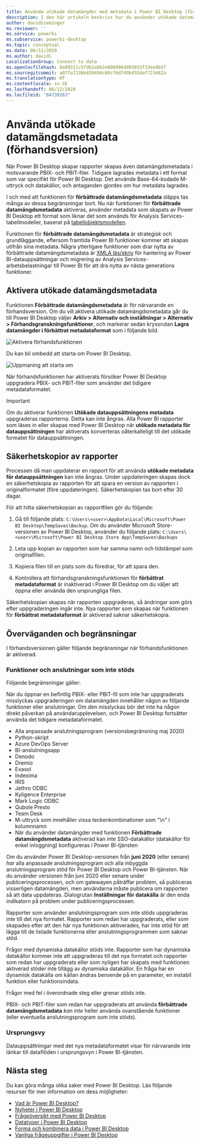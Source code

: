 ```yaml
---
title: Använda utökade datamängder med metadata i Power BI Desktop (förhandsversion)
description: I den här artikeln beskrivs hur du använder utökade datamängdsmetadata i Power BI.
author: davidiseminger
ms.reviewer: ''
ms.service: powerbi
ms.subservice: powerbi-desktop
ms.topic: conceptual
ms.date: 06/11/2020
ms.author: davidi
LocalizationGroup: Connect to data
ms.openlocfilehash: 0a09311c5fdb1a8b2e008996d993015f33ee9b5f
ms.sourcegitcommit: a07fa723bb459494c60cf6d749b4554af723482a
ms.translationtype: HT
ms.contentlocale: sv-SE
ms.lasthandoff: 06/12/2020
ms.locfileid: "84739263"
---
```

# <a name="using-enhanced-dataset-metadata-preview"></a>Använda utökade datamängdsmetadata (förhandsversion)

När Power BI Desktop skapar rapporter skapas även datamängdsmetadata i motsvarande PBIX- och PBIT-filer. Tidigare lagrades metadata i ett format som var specifikt för Power BI Desktop. Det använde Base-64-kodade M-uttryck och datakällor, och antaganden gjordes om hur metadata lagrades.

I och med att funktionen för **förbättrade datamängdsmetadata** släpps tas många av dessa begränsningar bort. Nu när funktionen för **förbättrade datamängdsmetadata** aktiveras, använder metadata som skapats av Power BI Desktop ett format som liknar det som används för Analysis Services-tabellmodeller, baserat på [tabellobjektsmodellen](https://docs.microsoft.com/bi-reference/tom/introduction-to-the-tabular-object-model-tom-in-analysis-services-amo).


Funktionen för **förbättrade datamängdsmetadata** är strategisk och grundläggande, eftersom framtida Power BI funktioner kommer att skapas utifrån sina metadata. Några ytterligare funktioner som drar nytta av förbättrade datamängdsmetadata är [XMLA läs/skriv](https://docs.microsoft.com/power-platform-release-plan/2019wave2/business-intelligence/xmla-readwrite) för hantering av Power BI-datauppsättningar och migrering av Analysis Services-arbetsbelastningar till Power BI för att dra nytta av nästa generations funktioner.



## <a name="enable-enhanced-dataset-metadata"></a>Aktivera utökade datamängdsmetadata

Funktionen **Förbättrade datamängdsmetadata** är för närvarande en förhandsversion. Om du vill aktivera utökade datamängdsmetadata går du till Power BI Desktop väljer **Arkiv > Alternativ och inställningar > Alternativ > Förhandsgranskningsfunktioner**, och markerar sedan kryssrutan **Lagra datamängder i förbättrat metadataformat** som i följande bild. 

![Aktivera förhandsfunktionen](media/desktop-enhanced-dataset-metadata/enhanced-dataset-metadata-01.png)

Du kan bli ombedd att starta om Power BI Desktop.

![Uppmaning att starta om](media/desktop-enhanced-dataset-metadata/enhanced-dataset-metadata-02.png)

När förhandsfunktionen har aktiverats försöker Power BI Desktop uppgradera PBIX- och PBIT-filer som använder det tidigare metadataformatet. 

> [!IMPORTANT]
> Om du aktiverar funktionen **Utökade datauppsättningens metadata** uppgraderas rapporterna. Detta kan inte ångras. Alla Power BI rapporter som läses in eller skapas med Power BI Desktop när **utökade metadata för datauppsättningen** har aktiverats konverteras oåterkalleligt till det utökade formatet för datauppsättningen.

## <a name="report-backup-files"></a>Säkerhetskopior av rapporter

Processen då man uppdaterar en rapport för att använda **utökade metadata för datauppsättningen** kan inte ångras. Under uppdateringen skapas dock en säkerhetskopia av rapporten för att spara en version av rapporten i originalformatet (före uppdateringen). Säkerhetskopian tas bort efter 30 dagar. 

För att hitta säkerhetskopian av rapportfilen gör du följande:

1. Gå till följande plats: ```C:\Users\<user>\AppData\Local\Microsoft\Power BI Desktop\TempSaves\Backup```. Om du använder Microsoft Store-versionen av Power BI Desktop, använder du följande plats: ```C:\Users\<user>\Microsoft\Power BI Desktop Store App\TempSaves\Backups``` 

2. Leta upp kopian av rapporten som har samma namn och tidstämpel som originalfilen.

3. Kopiera filen till en plats som du föredrar, för att spara den.

4. Kontrollera att förhandsgranskningsfunktionen för **förbättrat metadataformat** är inaktiverad i Power BI Desktop om du väljer att öppna eller använda den ursprungliga filen. 

Säkerhetskopian skapas när rapporten uppgraderas, så ändringar som görs efter uppgraderingen ingår inte. Nya rapporter som skapas när funktionen för **förbättrat metadataformat** är aktiverad saknar säkerhetskopia.


## <a name="considerations-and-limitations"></a>Överväganden och begränsningar

I förhandsversionen gäller följande begränsningar när förhandsfunktionen är aktiverad.

### <a name="unsupported-features-and-connectors"></a>Funktioner och anslutningar som inte stöds

Följande begränsningar gäller:

När du öppnar en befintlig PBIX- eller PBIT-fil som inte har uppgraderats misslyckas uppgraderingen om datamängden innehåller någon av följande funktioner eller anslutningar. Om den misslyckas bör det inte ha någon direkt påverkan på användarupplevelsen, och Power BI Desktop fortsätter använda det tidigare metadataformatet.

* Alla anpassade anslutningsprogram (versionsbegränsning maj 2020)
* Python-skript
* Azure DevOps Server
* BI-anslutningsapp
* Denodo
* Dremio
* Exasol
* Indexima
* IRIS
* Jethro ODBC
* Kyligence Enterprise
* Mark Logic ODBC
* Qubole Presto
* Team Desk
* M-uttryck som innehåller vissa teckenkombinationer som "\\n" i kolumnnamn
* När du använder datamängder med funktionen **Förbättrade datamängdsmetadata** aktiverad kan inte SSO-datakällor (datakällor för enkel inloggning) konfigureras i Power BI-tjänsten

Om du använder Power BI Desktop-versionen från **juni 2020** (eller senare) *har* alla anpassade anslutningsprogram och alla inbyggda anslutningsprogram stöd för Power BI Desktop och Power BI-tjänsten. När du använder versionen från juni 2020 eller senare under publiceringsprocessen, och om gatewayen påträffar problem, så publiceras visserligen datamängden, men användarna måste publicera om rapporten så att data uppdateras. Dialogrutan **Inställningar för datakälla** är den enda indikatorn på problem under publiceringsprocessen.

Rapporter som använder anslutningsprogram som inte stöds uppgraderas inte till det nya formatet. Rapporter som redan har uppgraderats, eller som skapades efter att den här nya funktionen aktiverades, har inte stöd för att lägga till de listade funktionerna eller anslutningsprogrammen som saknar stöd. 

Frågor med dynamiska datakällor stöds inte. Rapporter som har dynamiska datakällor kommer inte att uppgraderas till det nya formatet och rapporter som redan har uppgraderats eller som nyligen har skapats med funktionen aktiverad stöder inte tillägg av dynamiska datakällor. En fråga har en dynamisk datakälla om källan ändras beroende på en parameter, en instabil funktion eller funktionsindata. 

Frågor med fel i överordnade steg eller grenar stöds inte. 

PBIX- och PBIT-filer som redan har uppgraderats att använda **förbättrade datamängdsmetadata** *kan inte* heller använda ovanstående funktioner (eller eventuella anslutningsprogram som inte stöds).

### <a name="lineage-view"></a>Ursprungsvy
Datauppsättningar med det nya metadataformatet visar för närvarande inte länkar till dataflöden i ursprungsvyn i Power BI-tjänsten.

## <a name="next-steps"></a>Nästa steg

Du kan göra många olika saker med Power BI Desktop. Läs följande resurser för mer information om dess möjligheter:

* [Vad är Power BI Desktop?](../fundamentals/desktop-what-is-desktop.md)
* [Nyheter i Power BI Desktop](../fundamentals/desktop-latest-update.md)
* [Frågeöversikt med Power BI Desktop](../transform-model/desktop-query-overview.md)
* [Datatyper i Power BI Desktop](desktop-data-types.md)
* [Forma och kombinera data i Power BI Desktop](desktop-shape-and-combine-data.md)
* [Vanliga frågeuppgifter i Power BI Desktop](../transform-model/desktop-common-query-tasks.md)
